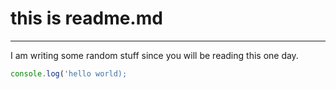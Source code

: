 # this is readme.md
<hr>

I am writing some random stuff since you will be reading this one day.

```javascript
console.log('hello world);
```